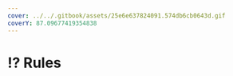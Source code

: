 ```yaml
---
cover: ../../.gitbook/assets/25e6e637824091.574db6cb0643d.gif
coverY: 87.09677419354838
---
```


# ⁉ Rules

